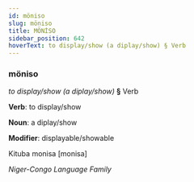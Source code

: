 ```yaml
---
id: möniso
slug: möniso
title: MÖNİSO
sidebar_position: 642
hoverText: to display/show (a diplay/show) § Verb
---
```


### möniso

*to display/show (a diplay/show)* **§** Verb

**Verb**: to display/show

**Noun**: a diplay/show

**Modifier**: displayable/showable

Kituba monisa [monisa]

*Niger-Congo Language Family*